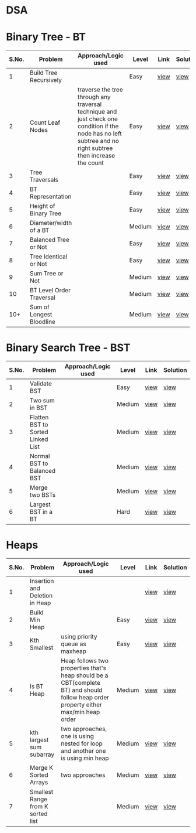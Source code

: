 # DSA

# Binary Tree - BT
S.No. | Problem | Approach/Logic used | Level | Link | Solution |
------|---------|---------------------|-------|------|----------|
1 | Build Tree Recursively  |  | Easy | [view](link) | [view](https://github.com/rishav197/DSA/blob/main/BinaryTree/BuildTree-recursive.cpp) 
2 | Count Leaf Nodes  | traverse the tree through any traversal technique and just check one condition if the node has no left subtree and no right subtree then increase the count | Easy | [view](https://www.naukri.com/code360/problems/count-leaf-nodes_893055?source=youtube&campaign=LoveBabbar_Codestudio&utm_source=youtube&utm_medium=affiliate&utm_campaign=LoveBabbar_Codestudio) | [view](https://github.com/rishav197/DSA/blob/main/BinaryTree/count-leaf-nodes.cpp) 
3 | Tree Traversals |  | Easy | [view](https://www.naukri.com/code360/problems/tree-traversal_981269?utm_source=striver&utm_medium=website&utm_campaign=a_zcoursetuf&nps=true) | [view](https://github.com/rishav197/DSA/blob/main/BinaryTree/Tree-traversals.cpp) 
4 | BT Representation |  | Easy | [view](https://www.geeksforgeeks.org/problems/binary-tree-representation/1?utm_source=youtube&utm_medium=collab_striver_ytdescription&utm_campaign=binary-tree-representation) | [view](https://github.com/rishav197/DSA/blob/main/BinaryTree/BT-representation.cpp) 
5 | Height of Binary Tree |  | Easy | [view](https://leetcode.com/problems/maximum-depth-of-binary-tree/description/) | [view](https://github.com/rishav197/DSA/blob/main/BinaryTree/height-of-BT.cpp) 
6 | Diameter/width of a BT |  | Medium | [view](https://www.geeksforgeeks.org/problems/diameter-of-binary-tree/1) | [view](https://github.com/rishav197/DSA/blob/main/BinaryTree/diameter-of-BT.cpp) 
7 | Balanced Tree or Not |  | Easy | [view](https://www.geeksforgeeks.org/problems/check-for-balanced-tree/1) | [view](https://github.com/rishav197/DSA/blob/main/BinaryTree/check-for-balancedTree.cpp) 
8 | Tree Identical or Not |  | Easy | [view](https://www.geeksforgeeks.org/problems/determine-if-two-trees-are-identical/1) | [view](https://github.com/rishav197/DSA/blob/main/BinaryTree/Tree-Identical-or-Not.cpp) 
9 | Sum Tree or Not |  | Medium | [view](https://www.geeksforgeeks.org/problems/sum-tree/1) | [view](https://github.com/rishav197/DSA/blob/main/BinaryTree/Sum-Tree-or-Not.cpp) 
10 | BT Level Order Traversal |  | Medium | [view](https://leetcode.com/problems/binary-tree-level-order-traversal/description/) | [view](https://github.com/rishav197/DSA/blob/main/BinaryTree/BT-level-order-trsl.cpp) 
10+ | Sum of Longest Bloodline |  | Medium | [view](https://www.geeksforgeeks.org/problems/sum-of-the-longest-bloodline-of-a-tree/1) | [view](https://github.com/rishav197/DSA/blob/main/BinaryTree/sum-of-longest-Bloodline.cpp) 




# Binary Search Tree - BST
S.No. | Problem | Approach/Logic used | Level | Link | Solution |
------|---------|---------------------|-------|------|----------|
| 1 | Validate BST |  | Easy | [view](https://www.naukri.com/code360/problems/validate-bst_799483?leftPanelTab=0) | [view](https://github.com/rishav197/DSA/blob/main/BST/Validate-BST.cpp) |
| 2 | Two sum in BST |  | Medium | [view](https://www.naukri.com/code360/problems/two-sum-in-a-bst_1062631?leftPanelTab=0&leftPanelTabValue=PROBLEM) | [view](https://github.com/rishav197/DSA/blob/main/BST/two-sum-in-bst.cpp) |
| 3 | Flatten BST to Sorted Linked List |  | Medium | [view](https://www.naukri.com/code360/problems/flatten-bst-to-a-sorted-list_1169459?leftPanelTab=0&leftPanelTabValue=PROBLEM) | [view](https://github.com/rishav197/DSA/blob/main/BST/Flatten-BST-to-Sorted-LL.cpp) |
| 4 | Normal BST to Balanced BST |  | Medium | [view](https://www.naukri.com/code360/problems/normal-bst-to-balanced-bst_920472?leftPanelTab=0&leftPanelTabValue=PROBLEM) | [view](https://github.com/rishav197/DSA/blob/main/BST/Normal-bst-to-balanced-bst.cpp) |
| 5 | Merge two BSTs |  | Medium | [view](https://www.naukri.com/code360/problems/h_920474?leftPanelTab=0&utm_source=youtube&utm_medium=affiliate&utm_campaign=Lovebabbar) | [view](https://github.com/rishav197/DSA/blob/main/BST/merge-two-bsts.cpp) |
| 6 | Largest BST in a BT |  | Hard | [view](https://www.naukri.com/code360/problems/largest-bst-subtree_893103?leftPanelTab=0&utm_source=youtube&utm_medium=affiliate&utm_campaign=Lovebabbar&leftPanelTabValue=PROBLEM) | [view](https://github.com/rishav197/DSA/blob/main/BST/largest-BST-in-BT.cpp) |

# Heaps
S.No. | Problem | Approach/Logic used | Level | Link | Solution |
------|---------|---------------------|-------|------|----------|
| 1 | Insertion and Deletion in Heap |  |  | [view]() | [view](https://github.com/rishav197/DSA/blob/main/Heaps/Insertion-Deletion-in-heaps.cpp) |
| 2 | Build Min Heap |  | Easy | [view](https://www.naukri.com/code360/problems/build-min-heap_1171167?leftPanelTab=0&utm_source=youtube&utm_medium=affiliate&utm_campaign=Lovebabbar&leftPanelTabValue=PROBLEM) | [view](https://github.com/rishav197/DSA/blob/main/Heaps/build-min-heap.cpp) |
| 3 | Kth Smallest | using priority queue as maxheap | Easy | [view](https://www.geeksforgeeks.org/problems/kth-smallest-element5635/1) | [view](https://github.com/rishav197/DSA/blob/main/Heaps/kth-smallest.cpp) |
| 4 | Is BT Heap | Heap follows two properties that's heap should be a CBT(complete BT) and should follow heap order property either max/min heap order | Medium | [view](https://www.geeksforgeeks.org/problems/is-binary-tree-heap/1) | [view](https://github.com/rishav197/DSA/blob/main/Heaps/isBT-heap.cpp) |
| 5 | kth largest sum subarray | two approaches, one is using nested for loop and another one is using min heap | Medium | [view](https://www.naukri.com/code360/problems/k-th-largest-sum-contiguous-subarray_920398?leftPanelTab=0&leftPanelTabValue=PROBLEM) | [view](https://github.com/rishav197/DSA/blob/main/Heaps/kth-largest-sum-subarray.cpp) |
| 6 | Merge K Sorted Arrays | two approaches | Medium | [view](https://www.naukri.com/code360/problems/merge-k-sorted-arrays_975379?leftPanelTab=0&leftPanelTabValue=PROBLEM) | [view](https://github.com/rishav197/DSA/blob/main/Heaps/merge-K-sorted-arrays.cpp) |
| 7 | Smallest Range from K sorted list |  | Medium | [view](https://www.naukri.com/code360/problems/smallest-range-from-k-sorted-list_1069356?leftPanelTab=0&leftPanelTabValue=PROBLEM) | [view]() |


<!--
|1 | Problem   |  | Easy | [view]() | [view]() |
 -->